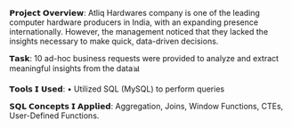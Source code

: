 
𝗣𝗿𝗼𝗷𝗲𝗰𝘁 𝗢𝘃𝗲𝗿𝘃𝗶𝗲𝘄: 
Atliq Hardwares company is one of the leading computer hardware producers in India, with an expanding presence internationally. 
However, the management noticed that they lacked the insights necessary to make quick, data-driven decisions. 

𝗧𝗮𝘀𝗸:
10 ad-hoc business requests were provided to analyze and extract meaningful insights from the data📊

𝗧𝗼𝗼𝗹𝘀 𝗜 𝗨𝘀𝗲𝗱:
• Utilized SQL (MySQL) to perform queries 

𝗦𝗤𝗟 𝗖𝗼𝗻𝗰𝗲𝗽𝘁𝘀 𝗜 𝗔𝗽𝗽𝗹𝗶𝗲𝗱:
Aggregation, Joins, Window Functions, CTEs, User-Defined Functions.
